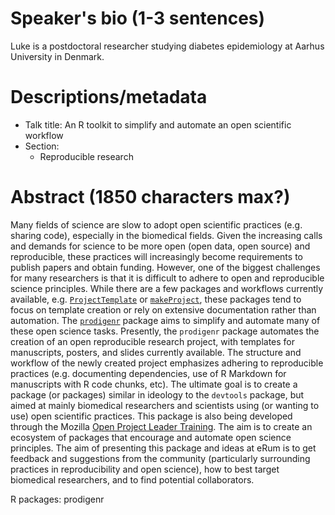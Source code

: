 
# Speaker's bio (1-3 sentences)

Luke is a postdoctoral researcher studying diabetes epidemiology at Aarhus University in Denmark.

# Descriptions/metadata

- Talk title: An R toolkit to simplify and automate an open scientific workflow
- Section:
    - Reproducible research

# Abstract (1850 characters max?)

Many fields of science are slow to adopt open scientific practices (e.g. sharing
code), especially in the biomedical fields. Given the increasing calls and
demands for science to be more open (open data, open source) and reproducible,
these practices will increasingly become requirements to publish papers and
obtain funding. However, one of the biggest challenges for many researchers is
that it is difficult to adhere to open and reproducible science principles.
While there are a few packages and workflows currently available, e.g.
[`ProjectTemplate`](http://projecttemplate.net/) or
[`makeProject`](https://cran.r-project.org/package=makeProject), these packages
tend to focus on template creation or rely on extensive documentation rather
than automation. The [`prodigenr`](https://github.com/lwjohnst86/prodigenr)
package aims to simplify and automate many of these open science tasks.
Presently, the `prodigenr` package automates the creation of an open
reproducible research project, with templates for manuscripts, posters, and
slides currently available. The structure and workflow of the newly created
project emphasizes adhering to reproducible practices (e.g. documenting
dependencies, use of R Markdown for manuscripts with R code chunks, etc). The
ultimate goal is to create a package (or packages) similar in ideology to the
`devtools` package, but aimed at mainly biomedical researchers and scientists
using (or wanting to use) open scientific practices. This package is also being
developed through the Mozilla [Open Project Leader
Training](https://tinyurl.com/y8632w22). The aim is to create an ecosystem of
packages that encourage and automate open science principles. The aim of
presenting this package and ideas at eRum is to get feedback and suggestions
from the community (particularly surrounding practices in reproducibility and
open science), how to best target biomedical researchers, and to find potential
collaborators.

R packages: prodigenr
